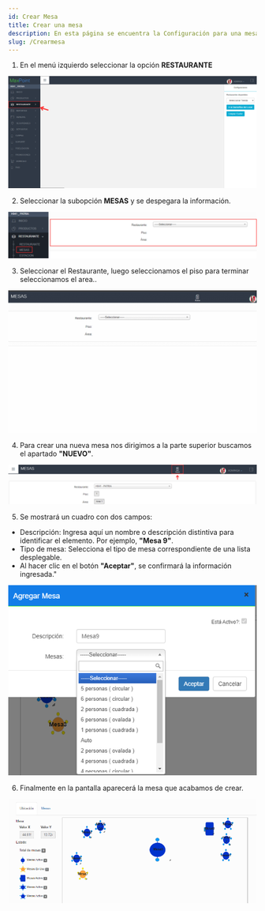 ```yaml
---
id: Crear Mesa
title: Crear una mesa
description: En esta página se encuentra la Configuración para una mesa
slug: /Crearmesa
---
```


1. En el menú izquierdo seleccionar la opción **RESTAURANTE**

![Seleccionar Cadena](../../img/Menu-Izquierdo-Restaurante.png)

2. Seleccionar la subopción **MESAS** y se despegara la información.

 ![Mesas](../../img/SubopcionMesas.png)

3. Seleccionar el Restaurante, luego seleccionamos el piso para terminar seleccionamos el area..

![Seleccionar-Restautante-Mesa-Piso](../../img/Seleccion-R-P-M.gif)

4. Para crear una nueva mesa nos dirigimos a la parte superior buscamos el apartado **"NUEVO"**.

![Seleccionar-Restaurante-Mesa-Piso](../../img/Crear-Mesa.png)

5. Se mostrará un cuadro con dos campos:
- Descripción: Ingresa aquí un nombre o descripción distintiva para identificar el elemento. Por ejemplo, **"Mesa 9"**.
- Tipo de mesa: Selecciona el tipo de mesa correspondiente de una lista desplegable.
- Al hacer clic en el botón **"Aceptar"**, se confirmará la información ingresada."

![Opciones de la mesa](../../img/Opciones-mesa.png) 

6. Finalmente en la pantalla aparecerá la mesa que acabamos de crear.

![Mesa-Creada](../../img/MesaCreada.png)
